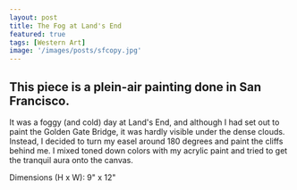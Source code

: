 ```yaml
---
layout: post
title: The Fog at Land's End
featured: true
tags: [Western Art]
image: '/images/posts/sfcopy.jpg'
---
```


## This piece is a plein-air painting done in San Francisco.

It was a foggy (and cold) day at Land's End, and although I had set out to paint the Golden Gate Bridge, it was hardly visible under the dense clouds. Instead, I decided to turn my easel around 180 degrees and paint the cliffs behind me. I mixed toned down colors with my acrylic paint and tried to get the tranquil aura onto the canvas.

Dimensions (H x W): 9" x 12"
